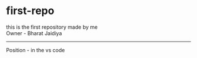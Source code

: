 # first-repo
this is the first repository made by me 
<br>
Owner - Bharat Jaidiya
<hr>
Position - in the vs code